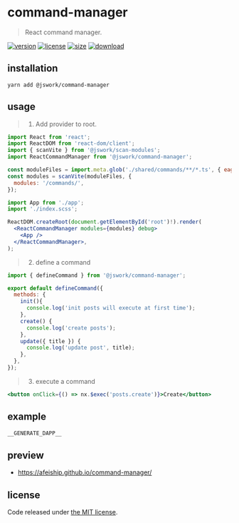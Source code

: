 # command-manager
> React command manager.

[![version][version-image]][version-url]
[![license][license-image]][license-url]
[![size][size-image]][size-url]
[![download][download-image]][download-url]

## installation

```shell
yarn add @jswork/command-manager
```

## usage

> 1. Add provider to root.
```jsx
import React from 'react';
import ReactDOM from 'react-dom/client';
import { scanVite } from '@jswork/scan-modules';
import ReactCommandManager from '@jswork/command-manager';

const moduleFiles = import.meta.glob('./shared/commands/**/*.ts', { eager: true });
const modules = scanVite(moduleFiles, {
  modules: '/commands/',
});

import App from './app';
import './index.scss';

ReactDOM.createRoot(document.getElementById('root')!).render(
  <ReactCommandManager modules={modules} debug>
    <App />
  </ReactCommandManager>,
);
```

> 2. define a command
```jsx
import { defineCommand } from '@jswork/command-manager';

export default defineCommand({
  methods: {
    init(){
      console.log('init posts will execute at first time');
    },
    create() {
      console.log('create posts');
    },
    update({ title }) {
      console.log('update post', title);
    },
  },
});
```

> 3. execute a command
```jsx
<button onClick={() => nx.$exec('posts.create')}>Create</button>
```


## example
  ```js
__GENERATE_DAPP__
  ```

## preview
- https://afeiship.github.io/command-manager/

## license
Code released under [the MIT license](https://github.com/afeiship/command-manager/blob/master/LICENSE.txt).

[version-image]: https://img.shields.io/npm/v/@jswork/command-manager
[version-url]: https://npmjs.org/package/@jswork/command-manager

[license-image]: https://img.shields.io/npm/l/@jswork/command-manager
[license-url]: https://github.com/afeiship/command-manager/blob/master/LICENSE.txt

[size-image]: https://img.shields.io/bundlephobia/minzip/@jswork/command-manager
[size-url]: https://github.com/afeiship/command-manager/blob/master/dist/command-manager.min.js

[download-image]: https://img.shields.io/npm/dm/@jswork/command-manager
[download-url]: https://www.npmjs.com/package/@jswork/command-manager
